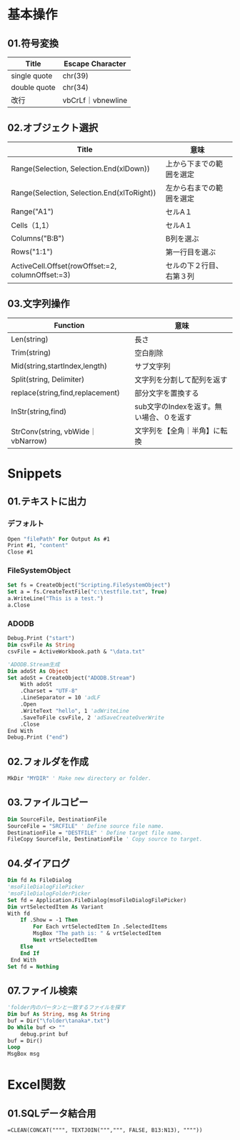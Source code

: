 # 基本操作

## 01.符号変換

| Title        | Escape Character  |
| ------------ | ----------------- |
| single quote | chr(39)           |
| double quote | chr(34)           |
| 改行         | vbCrLf｜vbnewline |

## 02.オブジェクト選択

| Title                                            | 意味                     |
| ------------------------------------------------ | ------------------------ |
| Range(Selection, Selection.End(xlDown))          | 上から下までの範囲を選定 |
| Range(Selection, Selection.End(xlToRight))       | 左から右までの範囲を選定 |
| Range("A1")                                      | セルA１                  |
| Cells（1,1）                                     | セルA１                  |
| Columns("B:B")                                   | B列を選ぶ                |
| Rows("1:1")                                      | 第一行目を選ぶ           |
| ActiveCell.Offset(rowOffset:=2, columnOffset:=3) | セルの下２行目、右第３列 |

## 03.文字列操作

| Function                          | 意味                                     |
| --------------------------------- | ---------------------------------------- |
| Len(string)                       | 長さ                                     |
| Trim(string)                      | 空白削除                                 |
| Mid(string,startIndex,length)     | サブ文字列                               |
| Split(string, Delimiter)          | 文字列を分割して配列を返す               |
| replace(string,find,replacement)  | 部分文字を置換する                       |
| InStr(string,find)                | sub文字のIndexを返す。無い場合、０を返す |
| StrConv(string, vbWide｜vbNarrow) | 文字列を【全角｜半角】に転換             |

# Snippets

## 01.テキストに出力

### デフォルト

```vb
Open "filePath" For Output As #1
Print #1, "content"	
Close #1
```

### FileSystemObject

```vb
Set fs = CreateObject("Scripting.FileSystemObject")
Set a = fs.CreateTextFile("c:\testfile.txt", True)
a.WriteLine("This is a test.")
a.Close
```

### ADODB

```vb
Debug.Print ("start")
Dim csvFile As String
csvFile = ActiveWorkbook.path & "\data.txt"

'ADODB.Stream生成
Dim adoSt As Object
Set adoSt = CreateObject("ADODB.Stream")
    With adoSt
    .Charset = "UTF-8"
    .LineSeparator = 10 'adLF
    .Open
    .WriteText "hello", 1 'adWriteLine
    .SaveToFile csvFile, 2 'adSaveCreateOverWrite
    .Close
End With
Debug.Print ("end")
```

## 02.フォルダを作成

```vb
MkDir "MYDIR" ' Make new directory or folder. 
```

## 03.ファイルコピー

```vb
Dim SourceFile, DestinationFile 
SourceFile = "SRCFILE" ' Define source file name. 
DestinationFile = "DESTFILE" ' Define target file name. 
FileCopy SourceFile, DestinationFile ' Copy source to target.
```

## 04.ダイアログ

```vb
Dim fd As FileDialog 
'msoFileDialogFilePicker
'msoFileDialogFolderPicker
Set fd = Application.FileDialog(msoFileDialogFilePicker) 
Dim vrtSelectedItem As Variant 
With fd 
    If .Show = -1 Then
        For Each vrtSelectedItem In .SelectedItems 
        MsgBox "The path is: " & vrtSelectedItem 
        Next vrtSelectedItem 
    Else 
    End If 
 End With 
Set fd = Nothing
```

## 07.ファイル検索

```vb
'folder内のパータンと一致するファイルを探す
Dim buf As String, msg As String
buf = Dir("\folder\tanaka*.txt")
Do While buf <> ""
    debug.print buf
buf = Dir()
Loop
MsgBox msg
```

# Excel関数

## 01.SQLデータ結合用

`=CLEAN(CONCAT("""", TEXTJOIN(""",""", FALSE, B13:N13), """"))`
